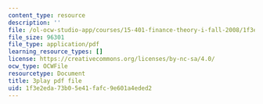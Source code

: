 ```yaml
---
content_type: resource
description: ''
file: /ol-ocw-studio-app/courses/15-401-finance-theory-i-fall-2008/1f3e2eda73b05e41fafc9e601a4eded2_HdHlfiOAJyE.pdf
file_size: 96301
file_type: application/pdf
learning_resource_types: []
license: https://creativecommons.org/licenses/by-nc-sa/4.0/
ocw_type: OCWFile
resourcetype: Document
title: 3play pdf file
uid: 1f3e2eda-73b0-5e41-fafc-9e601a4eded2
---
```

